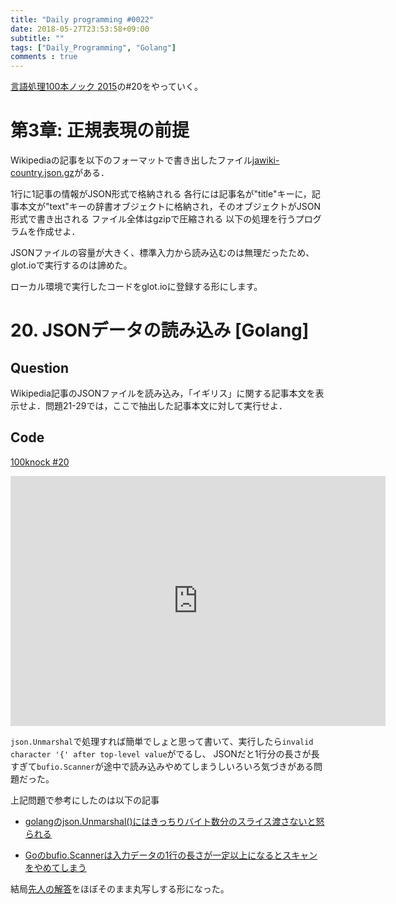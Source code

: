 ```yaml
---
title: "Daily programming #0022"
date: 2018-05-27T23:53:58+09:00
subtitle: ""
tags: ["Daily_Programming", "Golang"]
comments : true
---
```


[言語処理100本ノック 2015][100knock]の#20をやっていく。

# 第3章: 正規表現の前提

Wikipediaの記事を以下のフォーマットで書き出したファイル[jawiki-country.json.gz][inputfile]がある．

1行に1記事の情報がJSON形式で格納される
各行には記事名が"title"キーに，記事本文が"text"キーの辞書オブジェクトに格納され，そのオブジェクトがJSON形式で書き出される
ファイル全体はgzipで圧縮される
以下の処理を行うプログラムを作成せよ．

JSONファイルの容量が大きく、標準入力から読み込むのは無理だったため、glot.ioで実行するのは諦めた。

ローカル環境で実行したコードをglot.ioに登録する形にします。

# 20. JSONデータの読み込み [Golang]

## Question

Wikipedia記事のJSONファイルを読み込み，「イギリス」に関する記事本文を表示せよ．問題21-29では，ここで抽出した記事本文に対して実行せよ．

## Code

[100knock #20][snipet]

<iframe src='https://glot.io/snippets/f1fj0nljie/embed' frameborder='0' scrolling='no' sandbox='allow-forms allow-pointer-lock allow-popups allow-same-origin allow-scripts' width='600' height='400'></iframe>


`json.Unmarshal`で処理すれば簡単でしょと思って書いて、実行したら`invalid character '{' after top-level value`がでるし、
JSONだと1行分の長さが長すぎて`bufio.Scanner`が途中で読み込みやめてしまうしいろいろ気づきがある問題だった。

上記問題で参考にしたのは以下の記事


 - [golangのjson.Unmarshal()にはきっちりバイト数分のスライス渡さないと怒られる][twitter]

 - [Goのbufio.Scannerは入力データの1行の長さが一定以上になるとスキャンをやめてしまう][ref]

結局[先人の解答][ref2]をほぼそのまま丸写しする形になった。


[100knock]:http://www.cl.ecei.tohoku.ac.jp/nlp100/#ch3
[inputfile]:http://www.cl.ecei.tohoku.ac.jp/nlp100/data/jawiki-country.json.gz
[snipet]:https://glot.io/snippets/f1fj0nljie
[twitter]:https://twitter.com/fullphong/status/99861488315006976
[ref]:http://mickey24.hatenablog.com/entry/bufio_scanner_line_length
[ref2]:http://cipepser.hatenablog.com/entry/2017/03/17/231556
